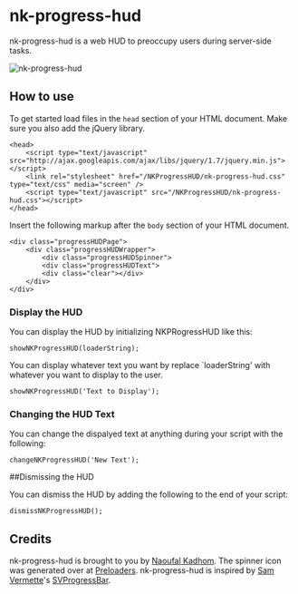 nk-progress-hud
=============

nk-progress-hud is a web HUD to preoccupy users during server-side tasks.

![nk-progress-hud](http://kadhom.com/NKProgressHUD/images/nk-progress-hud-screen.png)

How to use
----------

To get started load files in the `head` section of your HTML document. Make sure you also add the jQuery library.

    <head>
        <script type="text/javascript" src="http://ajax.googleapis.com/ajax/libs/jquery/1.7/jquery.min.js"></script>
        <link rel="stylesheet" href="/NKProgressHUD/nk-progress-hud.css" type="text/css" media="screen" />
        <script type="text/javascript" src="/NKProgressHUD/nk-progress-hud.css"></script>
    </head>

Insert the following markup after the `body` section of your HTML document.

    <div class="progressHUDPage">
        <div class="progressHUDWrapper">
            <div class="progressHUDSpinner">
            <div class="progressHUDText">
            <div class="clear"></div>
        </div>
    </div> 

### Display the HUD

You can display the HUD by initializing NKPRogressHUD like this:

    showNKProgressHUD(loaderString);

You can display whatever text you want by replace `loaderString' with whatever you want to display to the user.

    showNKProgressHUD('Text to Display');

### Changing the HUD Text

You can change the dispalyed text at anything during your script with the following:

    changeNKProgressHUD('New Text');

##Dismissing the HUD

You can dismiss the HUD by adding the following to the end of your script:

    dismissNKProgressHUD();


## Credits

nk-progress-hud is brought to you by [Naoufal Kadhom](http://github.com/naoufal). The spinner icon was generated over at [Preloaders](http://preloaders.net/). nk-progress-hud is inspired by [Sam Vermette](http://samvermette.com)'s [SVProgressBar](https://github.com/samvermette/SVProgressHUD).
